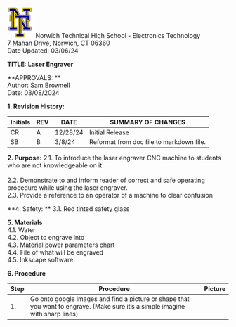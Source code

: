<img src="https://github.com/MrWillbanks/ElectronicsTechnology/blob/main/StandardOperatingProcedures/Photos/NT_Logo.png" width="60"/>
Norwich Technical High School - Electronics Technology <br>
7 Mahan Drive, Norwich, CT 06360 <br>
Date Updated:  03/06/24
  
  
**TITLE:  Laser Engraver**
  
**APPROVALS: **  
	Author: Sam Brownell  	<br>
 	Date: 03/08/2024 
  
**1.	Revision History:**

|Initials    |	REV  |	DATE |   SUMMARY OF CHANGES |
|-|-|-|-|
|CR | 	A  |	12/28/24  |	Initial Release   |
|SB|    B  |     3/8/24   |Reformat from doc file to markdown file.|
                            	
  
**2.	Purpose:**
2.1.	To introduce the laser engraver CNC machine to students who are not knowledgeable on it. <br>  	
2.2.  	Demonstrate to and inform reader of correct and safe operating procedure while using the laser engraver. <br>
2.3.	Provide a reference to an operator of a machine to clear confusion
  
**4.	Safety:  **
3.1.	Red tinted safety glass 

**5. Materials <br>**
4.1. Water <br>
4.2. Object to engrave into <br>
4.3. Material power parameters chart <br>
4.4. File of what will be engraved <br>
4.5. Inkscape software.

**6.	Procedure <br>**
  	
| Step | Procedure | Picture |
|-|-|-|
|1. | Go onto google images and find a picture or shape that you want to engrave. (Make sure it’s a simple imagine with sharp lines)|
